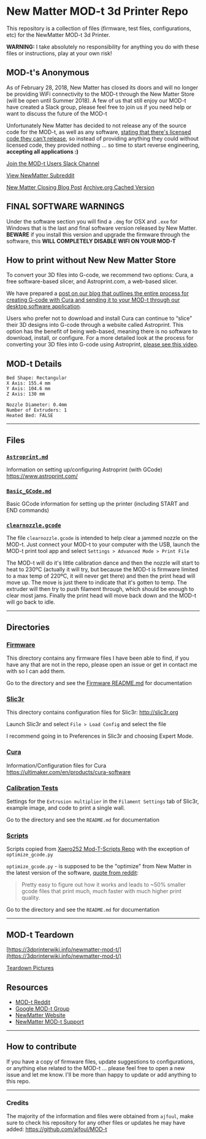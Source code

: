 New Matter MOD-t 3d Printer Repo
================================

This repository is a collection of files (firmware, test files, configurations, etc) for the NewMatter MOD-t 3d Printer.

**WARNING:** I take absolutely no responsibility for anything you do with these files or instructions, play at your own risk!

MOD-t's Anonymous
---------------
As of February 28, 2018, New Matter has closed its doors and will no longer be providing WiFi connectivity to the MOD-t through the New Matter Store (will be open until Summer 2018).  A few of us that still enjoy our MOD-t have created a Slack group, please feel free to join us if you need help or want to discuss the future of the MOD-t

Unfortunately New Matter has decided to not release any of the source code for the MOD-t, as well as any software, [stating that there's licensed code they can't release](https://www.reddit.com/r/newmatter/comments/7xly0q/request_for_unewmatter_open_source_modt_firmware/), so instead of providing anything they could without licensed code, they provided nothing ... so time to start reverse engineering, **accepting all applications :)**

[Join the MOD-t Users Slack Channel](https://join.slack.com/t/modt-users/shared_invite/enQtMzM4NzI5Mzg2NDY0LTYxZjUyZTNmNGFjNGZmZmVlOWY5NjNhM2E1MTlhYWY0MTc1YTgyYmMwZGRjNTVmMTI0MGUwNzliYTBmYjVjYmU)

[View NewMatter Subreddit](https://www.reddit.com/r/newmatter/)

[New Matter Closing Blog Post](https://newmatter.com/blog/permanent-closure/)
[Archive.org Cached Version](https://web.archive.org/web/20180301202219/https://newmatter.com/blog/permanent-closure/)

FINAL SOFTWARE WARNINGS
-----------------------
Under the software section you will find a `.dmg` for OSX and `.exe` for Windows that is the last and final software version released by New Matter. **BEWARE** if you install this version and upgrade the firmware through the software, this **WILL COMPLETELY DISABLE WIFI ON YOUR MOD-T**

How to print without New New Matter Store
-----------------------------------------
To convert your 3D files into G-code, we recommend two options: Cura, a free software-based slicer, and Astroprint.com, a web-based slicer.

We have prepared a [post on our blog that outlines the entire process for creating G-code with Cura and sending it to your MOD-t through our desktop software application](https://web.archive.org/web/20180301201538/https://newmatter.com/blog/how-to-use-cura-with-the-mod-t/).

Users who prefer not to download and install Cura can continue to “slice” their 3D designs into G-code through a website called Astroprint. This option has the benefit of being web-based, meaning there is no software to download, install, or configure. For a more detailed look at the process for converting your 3D files into G-code using Astroprint, [please see this video](https://www.youtube.com/watch?v=UL1-fpE6NUI).

MOD-t Details
-------------

```
Bed Shape: Rectangular
X Axis: 155.4 mm
Y Axis: 104.6 mm
Z Axis: 130 mm

Nozzle Diameter: 0.4mm
Number of Extruders: 1
Heated Bed: FALSE
```

---

Files
-----

### [`Astroprint.md`](https://github.com/tripflex/MOD-t/tree/master/Astroprint.md)

Information on setting up/configuring Astroprint (with GCode) https://www.astroprint.com/

### [`Basic_GCode.md`](https://github.com/tripflex/MOD-t/tree/master/Basic_GCode.md)

Basic GCode information for setting up the printer (including START and END commands)

### [`clearnozzle.gcode`](https://github.com/tripflex/MOD-t/tree/master/clearnozzle.gcode)

The file `clearnozzle.gcode` is intended to help clear a jammed nozzle on the MOD-t. Just connect your MOD-t to your computer with the USB, launch the MOD-t print tool app and select `Settings > Advanced Mode > Print File`

The MOD-t will do it's little calibration dance and then the nozzle will start to heat to 230ºC (actually it will try, but because the MOD-t is firmware limited to a max temp of 220ºC, it will never get there) and then the print head will move up. The move is just there to indicate that it's gotten to temp. The extruder will then try to push filament through, which should be enough to clear most jams. Finally the print head will move back down and the MOD-t will go back to idle.

---

Directories
-----------

### [Firmware](https://github.com/tripflex/MOD-t/tree/master/firmware)

This directory contains any firmware files I have been able to find, if you have any that are not in the repo, please open an issue or get in contact me with so I can add them.

Go to the directory and see the [Firmware README.md](https://github.com/tripflex/MOD-t/tree/master/firmware) for documentation

### [Slic3r](https://github.com/tripflex/MOD-t/tree/master/Slic3r)

This directory contains configuration files for Slic3r: http://slic3r.org

Launch Slic3r and select `File > Load Config` and select the file

I recommend going in to Preferences in Slic3r and choosing Expert Mode.

### [Cura](https://github.com/tripflex/MOD-t/tree/master/Cura)

Information/Configuration files for Cura https://ultimaker.com/en/products/cura-software

### [Calibration Tests](https://github.com/tripflex/MOD-t/tree/master/Calibration%20Tests)

Settings for the `Extrusion multiplier` in the `Filament Settings` tab of Slic3r, example image, and code to print a single wall.

Go to the directory and see the `README.md` for documentation

### [Scripts](https://github.com/tripflex/MOD-t/tree/master/scripts)

Scripts copied from [Xaero252 Mod-T-Scripts Repo](https://github.com/Xaero252/Mod-T-Scripts) with the exception of `optimize_gcode.py`

`optimize_gcode.py` - is supposed to be the "optimize" from New Matter in the latest version of the software, [quote from reddit](https://www.reddit.com/r/newmatter/comments/7xly0q/request_for_unewmatter_open_source_modt_firmware/):
> Pretty easy to figure out how it works and leads to ~50% smaller gcode files that print much, much faster with much higher print quality.

Go to the directory and see the `README.md` for documentation

---


MOD-t Teardown
-------------
[https://3dprinterwiki.info/newmatter-mod-t/](https://3dprinterwiki.info/newmatter-mod-t/)

[Teardown Pictures](https://flic.kr/s/aHsknFFE6Z)

Resources
---------

-	[MOD-t Reddit](http://www.reddit.com/r/newmatter)
-	[Google MOD-t Group](https://groups.google.com/forum/?#!forum/mod-t)
-	[NewMatter Website](http://www.newmatter.com)
-	[NewMatter MOD-t Support](http://support.newmatter.com)

---

How to contribute
-----------------

If you have a copy of firmware files, update suggestions to configurations, or anything else related to the MOD-t ... please feel free to open a new issue and let me know. I'll be more than happy to update or add anything to this repo.

---

### Credits

The majority of the information and files were obtained from `ajfoul`, make sure to check his repository for any other files or updates he may have added: https://github.com/ajfoul/MOD-t
